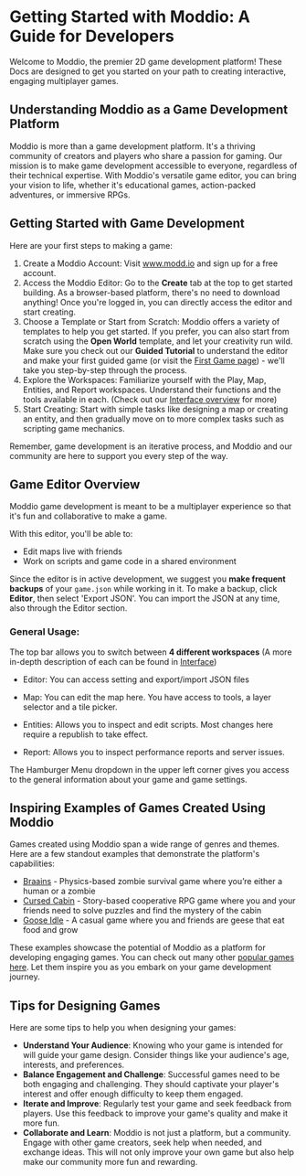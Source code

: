 # Getting Started with Moddio: A Guide for Developers

Welcome to Moddio, the premier 2D game development platform! These Docs are designed to get you started on your path to creating interactive, engaging multiplayer games.

## Understanding Moddio as a Game Development Platform

Moddio is more than a game development platform. It's a thriving community of creators and players who share a passion for gaming. Our mission is to make game development accessible to everyone, regardless of their technical expertise. With Moddio's versatile game editor, you can bring your vision to life, whether it's educational games, action-packed adventures, or immersive RPGs.

## Getting Started with Game Development

Here are your first steps to making a game:

1. Create a Moddio Account: Visit www.modd.io and sign up for a free account.
2. Access the Moddio Editor: Go to the **Create** tab at the top to get started building. As a browser-based platform, there's no need to download anything! Once you're logged in, you can directly access the editor and start creating. 
3. Choose a Template or Start from Scratch: Moddio offers a variety of templates to help you get started. If you prefer, you can also start from scratch using the **Open World** template, and let your creativity run wild. Make sure you check out our **Guided Tutorial** to understand the editor and make your first guided game (or visit the [First Game page](../first-game/making-first-game.md)) - we'll take you step-by-step through the process.
4. Explore the Workspaces: Familiarize yourself with the Play, Map, Entities, and Report workspaces. Understand their functions and the tools available in each. (Check out our [Interface overview](interface.md) for more)
5. Start Creating: Start with simple tasks like designing a map or creating an entity, and then gradually move on to more complex tasks such as scripting game mechanics.

Remember, game development is an iterative process, and Moddio and our community are here to support you every step of the way.

## Game Editor Overview

Moddio game development is meant to be a multiplayer experience so that it's fun and collaborative to make a game.

With this editor, you'll be able to:
* Edit maps live with friends
* Work on scripts and game code in a shared environment

Since the editor is in active development, we suggest you **make frequent backups** of your `game.json` while working in it. To make a backup, click **Editor**, then select 'Export JSON'. You can import the JSON at any time, also through the Editor section.

### General Usage:

The top bar allows you to switch between **4 different workspaces** (A more in-depth description of each can be found in [Interface](interface.md))

*   Editor: You can access setting and export/import JSON files

*   Map: You can edit the map here. You have access to tools, a layer selector and a tile picker.

*   Entities: Allows you to inspect and edit scripts. Most changes here require a republish to take effect.

*   Report: Allows you to inspect performance reports and server issues.

The Hamburger Menu dropdown in the upper left corner gives you access to the general information about your game and game settings.

## Inspiring Examples of Games Created Using Moddio

Games created using Moddio span a wide range of genres and themes. Here are a few standout examples that demonstrate the platform's capabilities:

- [Braains](https://www.modd.io/play/braainsio/?utm_source=moddio_documentation&utm_medium=getting_started_guide&utm_campaign=developer_onboarding) - Physics-based zombie survival game where you’re either a human or a zombie
- [Cursed Cabin](https://www.modd.io/play/cursed-cabin/?utm_source=moddio_documentation&utm_medium=getting_started_guide&utm_campaign=developer_onboarding) - Story-based cooperative RPG game where you and your friends need to solve puzzles and find the mystery of the cabin
- [Goose Idle](https://www.modd.io/play/gooseidle/?utm_source=moddio_documentation&utm_medium=getting_started_guide&utm_campaign=developer_onboarding) - A casual game where you and friends are geese that eat food and grow

These examples showcase the potential of Moddio as a platform for developing engaging games. You can check out many other [popular games here](https://www.modd.io/games/popular?utm_source=moddio_documentation&utm_medium=getting_started_guide&utm_campaign=developer_onboarding). Let them inspire you as you embark on your game development journey.

## Tips for Designing Games

Here are some tips to help you when designing your games:

- **Understand Your Audience**: Knowing who your game is intended for will guide your game design. Consider things like your audience's age, interests, and preferences.
- **Balance Engagement and Challenge**: Successful games need to be both engaging and challenging. They should captivate your player's interest and offer enough difficulty to keep them engaged.
- **Iterate and Improve**: Regularly test your game and seek feedback from players. Use this feedback to improve your game's quality and make it more fun.
- **Collaborate and Learn**: Moddio is not just a platform, but a community. Engage with other game creators, seek help when needed, and exchange ideas. This will not only improve your own game but also help make our community more fun and rewarding.